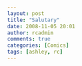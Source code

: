 ```yaml
---
layout: post
title: "Salutary"
date: 2008-11-05 20:01
author: rcadmin
comments: true
categories: [Comics]
tags: [ashley, rc]
---
```

<a href="http://bitsmack.com/wp/2008/11/05/salutary/"><img src="http://bitsmack.com/wp/wp-content/uploads/2008/11/20081105.jpg" alt="" title="It's not like we're having dinner with the mayor" class="alignnone size-full wp-image-1477" /></a>
